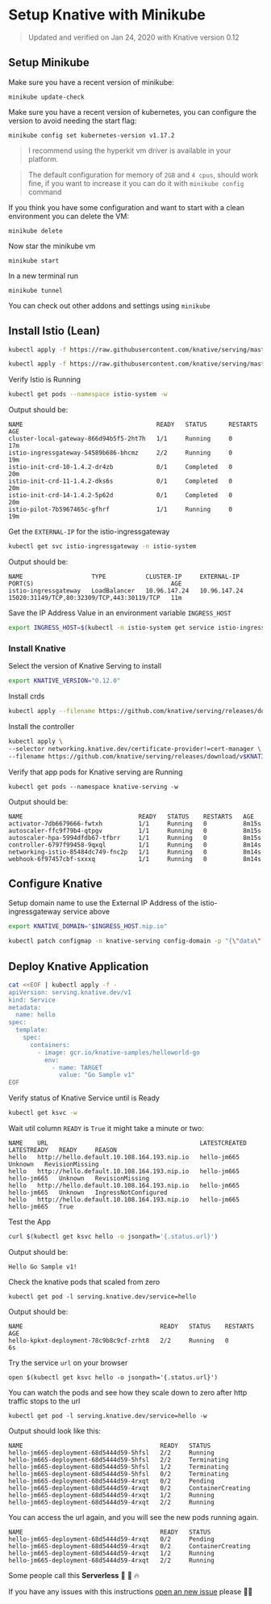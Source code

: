 # Setup Knative with Minikube

>Updated and verified on Jan 24, 2020 with Knative version 0.12

## Setup Minikube

Make sure you have a recent version of minikube:
```
minikube update-check
```

Make sure you have a recent version of kubernetes, you can configure the version to avoid needing the start flag:
```
minikube config set kubernetes-version v1.17.2
```

>I recommend using the hyperkit vm driver is available in your platform.

>The default configuration for memory of `2GB` and `4 cpus`, should work fine, if you want to increase it you can do it with `minikube config` command

If you think you have some configuration and want to start with a clean environment you can delete the VM:
```
minikube delete
```

Now star the minikube vm
```
minikube start
```

In a new terminal run
```
minikube tunnel
```

You can check out other addons and settings using `minikube`

## Install Istio (Lean)

```bash
kubectl apply -f https://raw.githubusercontent.com/knative/serving/master/third_party/istio-1.4.2/istio-crds.yaml
```

```bash
kubectl apply -f https://raw.githubusercontent.com/knative/serving/master/third_party/istio-1.4.2/istio-minimal.yaml
```


Verify Istio is Running
```bash
kubectl get pods --namespace istio-system -w
```

Output should be:
```
NAME                                     READY   STATUS      RESTARTS   AGE
cluster-local-gateway-866d94b5f5-2ht7h   1/1     Running     0          17m
istio-ingressgateway-54589b686-bhcmz     2/2     Running     0          19m
istio-init-crd-10-1.4.2-dr4zb            0/1     Completed   0          20m
istio-init-crd-11-1.4.2-dks6s            0/1     Completed   0          20m
istio-init-crd-14-1.4.2-5p62d            0/1     Completed   0          20m
istio-pilot-7b5967465c-gfhrf             1/1     Running     0          19m
```

Get the `EXTERNAL-IP` for the istio-ingressgateway
```bash
kubectl get svc istio-ingressgateway -n istio-system
```

Output should be:
```
NAME                   TYPE           CLUSTER-IP     EXTERNAL-IP    PORT(S)                                      AGE
istio-ingressgateway   LoadBalancer   10.96.147.24   10.96.147.24   15020:31149/TCP,80:32309/TCP,443:30119/TCP   11m
```

Save the IP Address Value in an environment variable `INGRESS_HOST`
```bash
export INGRESS_HOST=$(kubectl -n istio-system get service istio-ingressgateway -o jsonpath='{.status.loadBalancer.ingress[0].ip}')
```

### Install Knative


Select the version of Knative Serving to install
```bash
export KNATIVE_VERSION="0.12.0"
```

Install crds
```bash
kubectl apply --filename https://github.com/knative/serving/releases/download/v$KNATIVE_VERSION/serving-crds.yaml
```

Install the controller
```bash
kubectl apply \
--selector networking.knative.dev/certificate-provider!=cert-manager \
--filename https://github.com/knative/serving/releases/download/v$KNATIVE_VERSION/serving.yaml
```

Verify that app pods for Knative serving are Running
```
kubectl get pods --namespace knative-serving -w
```

Output should be:
```
NAME                                READY   STATUS    RESTARTS   AGE
activator-7db6679666-fwtxh          1/1     Running   0          8m15s
autoscaler-ffc9f79b4-qtpgv          1/1     Running   0          8m15s
autoscaler-hpa-5994dfdb67-tfbrr     1/1     Running   0          8m15s
controller-6797f99458-9qxql         1/1     Running   0          8m14s
networking-istio-85484dc749-fnc2p   1/1     Running   0          8m14s
webhook-6f97457cbf-sxxxq            1/1     Running   0          8m14s
```



## Configure Knative

Setup domain name to use the External IP Address of the istio-ingressgateway service above

```bash
export KNATIVE_DOMAIN="$INGRESS_HOST.nip.io"
```

```bash
kubectl patch configmap -n knative-serving config-domain -p "{\"data\": {\"$KNATIVE_DOMAIN\": \"\"}}"
```

## Deploy Knative Application

```bash
cat <<EOF | kubectl apply -f -
apiVersion: serving.knative.dev/v1
kind: Service
metadata:
  name: hello
spec:
  template:
    spec:
      containers:
        - image: gcr.io/knative-samples/helloworld-go
          env:
            - name: TARGET
              value: "Go Sample v1"
EOF
```


Verify status of Knative Service until is Ready
```bash
kubectl get ksvc -w
```

Wait util column `READY` is `True` it might take a minute or two:
```
NAME    URL                                          LATESTCREATED   LATESTREADY   READY     REASON
hello   http://hello.default.10.108.164.193.nip.io   hello-jm665                   Unknown   RevisionMissing
hello   http://hello.default.10.108.164.193.nip.io   hello-jm665     hello-jm665   Unknown   RevisionMissing
hello   http://hello.default.10.108.164.193.nip.io   hello-jm665     hello-jm665   Unknown   IngressNotConfigured
hello   http://hello.default.10.108.164.193.nip.io   hello-jm665     hello-jm665   True
```


Test the App
```bash
curl $(kubectl get ksvc hello -o jsonpath='{.status.url}')
```

Output should be:
```
Hello Go Sample v1!
```

Check the knative pods that scaled from zero
```
kubectl get pod -l serving.knative.dev/service=hello
```

Output should be:
```
NAME                                      READY   STATUS    RESTARTS   AGE
hello-kpkxt-deployment-78c9b8c9cf-zrht8   2/2     Running   0          6s
```

Try the service `url` on your browser
```
open $(kubectl get ksvc hello -o jsonpath='{.status.url}')
```

You can watch the pods and see how they scale down to zero after http traffic stops to the url
```
kubectl get pod -l serving.knative.dev/service=hello -w
```

Output should look like this:
```
NAME                                      READY   STATUS
hello-jm665-deployment-68d5444d59-5hfsl   2/2     Running
hello-jm665-deployment-68d5444d59-5hfsl   2/2     Terminating
hello-jm665-deployment-68d5444d59-5hfsl   1/2     Terminating
hello-jm665-deployment-68d5444d59-5hfsl   0/2     Terminating
hello-jm665-deployment-68d5444d59-4rxqt   0/2     Pending
hello-jm665-deployment-68d5444d59-4rxqt   0/2     ContainerCreating
hello-jm665-deployment-68d5444d59-4rxqt   1/2     Running
hello-jm665-deployment-68d5444d59-4rxqt   2/2     Running
```

You can access the url again, and you will see the new pods running again.
```
NAME                                      READY   STATUS
hello-jm665-deployment-68d5444d59-4rxqt   0/2     Pending
hello-jm665-deployment-68d5444d59-4rxqt   0/2     ContainerCreating
hello-jm665-deployment-68d5444d59-4rxqt   1/2     Running
hello-jm665-deployment-68d5444d59-4rxqt   2/2     Running
```

Some people call this **Serverless** 🎉 🌮 🔥

If you have any issues with this instructions [open an new issue](https://github.com/csantanapr/knative-minikube/issues/new) please 🙏🏻
